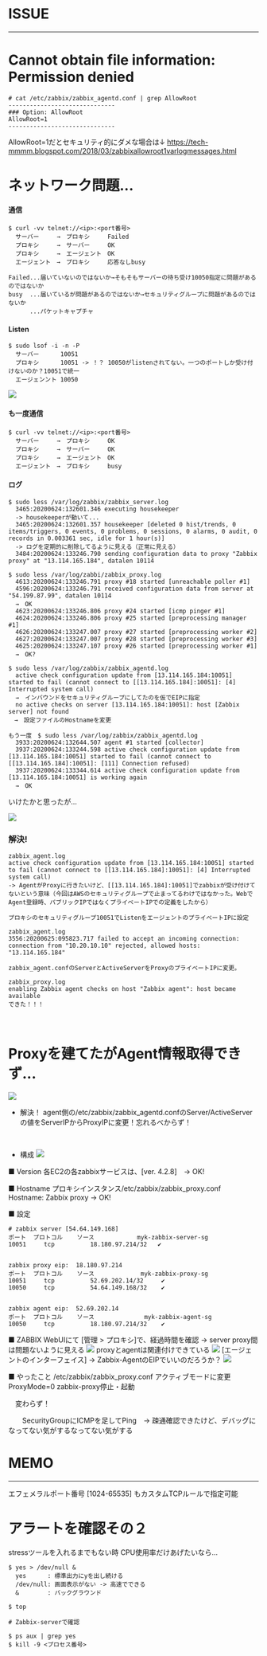 # ISSUE
-----------------------------------------------
# Cannot obtain file information: Permission denied
```
# cat /etc/zabbix/zabbix_agentd.conf | grep AllowRoot
------------------------------
### Option: AllowRoot
AllowRoot=1
------------------------------
```
AllowRoot=1だとセキュリティ的にダメな場合は↓
https://tech-mmmm.blogspot.com/2018/03/zabbixallowroot1varlogmessages.html

# ネットワーク問題...
#### 通信
```
$ curl -vv telnet://<ip>:<port番号>
  サーバー　　　→　プロキシ　　　Failed
  プロキシ　　　→　サーバー　　　OK
  プロキシ　　　→　エージェント　OK
  エージェント　→　プロキシ　　　応答なしbusy

Failed...届いていないのではないか→そもそもサーバーの待ち受け10050指定に問題があるのではないか
busy  ...届いているが問題があるのではないか→セキュリティグループに問題があるのではないか
      ...パケットキャプチャ
```

#### Listen
```
$ sudo lsof -i -n -P
  サーバー      10051
  プロキシ      10051 -> ！？ 10050がlistenされてない。一つのポートしか受け付けないのか？10051で統一
  エージェンント 10050
```
![](markdown/images/2020-06-24-08-32-46.png)

#### も一度通信
```
$ curl -vv telnet://<ip>:<port番号>
  サーバー　　　→　プロキシ　　　OK
  プロキシ　　　→　サーバー　　　OK
  プロキシ　　　→　エージェント　OK
  エージェント　→　プロキシ　　　busy
```

#### ログ
```
$ sudo less /var/log/zabbix/zabbix_server.log
  3465:20200624:132601.346 executing housekeeper
  -> housekeeperが動いて...
  3465:20200624:132601.357 housekeeper [deleted 0 hist/trends, 0 items/triggers, 0 events, 0 problems, 0 sessions, 0 alarms, 0 audit, 0 records in 0.003361 sec, idle for 1 hour(s)]
  -> ログを定期的に削除してるように見える（正常に見える）
  3484:20200624:133246.790 sending configuration data to proxy "Zabbix proxy" at "13.114.165.184", datalen 10114

$ sudo less /var/log/zabbi/zabbix_proxy.log
  4613:20200624:133246.791 proxy #18 started [unreachable poller #1]
  4596:20200624:133246.791 received configuration data from server at "54.199.87.99", datalen 10114
  →　OK
  4623:20200624:133246.806 proxy #24 started [icmp pinger #1]
  4624:20200624:133246.806 proxy #25 started [preprocessing manager #1]
  4626:20200624:133247.007 proxy #27 started [preprocessing worker #2]
  4627:20200624:133247.007 proxy #28 started [preprocessing worker #3]
  4625:20200624:133247.107 proxy #26 started [preprocessing worker #1]
  →　OK?

$ sudo less /var/log/zabbix/zabbix_agentd.log
  active check configuration update from [13.114.165.184:10051] started to fail (cannot connect to [[13.114.165.184]:10051]: [4] Interrupted system call)
  →　インバウンドをセキュリティグループにしてたのを仮でEIPに指定
  no active checks on server [13.114.165.184:10051]: host [Zabbix server] not found
　→　設定ファイルのHostnameを変更

もう一度　$ sudo less /var/log/zabbix/zabbix_agentd.log
  3933:20200624:132644.507 agent #1 started [collector]
  3937:20200624:133244.598 active check configuration update from [13.114.165.184:10051] started to fail (cannot connect to [[13.114.165.184]:10051]: [111] Connection refused)
  3937:20200624:133344.614 active check configuration update from [13.114.165.184:10051] is working again
  →　OK
```
いけたかと思ったが...

![](markdown/images/2020-06-24-22-49-14.png)

### 解決!

```
zabbix_agent.log
active check configuration update from [13.114.165.184:10051] started to fail (cannot connect to [[13.114.165.184]:10051]: [4] Interrupted system call)
-> AgentがProxyに行きたいけど、[[13.114.165.184]:10051]でzabbixが受け付けてないという意味（今回はAWSのセキュリティグループで止まってるわけではなかった。WebでAgent登録時、パブリックIPではなくプライベートIPでの定義をしたから）

プロキシのセキュリティグループ10051でListenをエージェントのプライベートIPに設定

zabbix_agent.log
3556:20200625:095823.717 failed to accept an incoming connection: connection from "10.20.10.10" rejected, allowed hosts: "13.114.165.184"

zabbix_agent.confのServerとActiveServerをProxyのプライベートIPに変更。

zabbix_proxy.log
enabling Zabbix agent checks on host "Zabbix agent": host became available
できた！！！
```
<br>

# Proxyを建てたがAgent情報取得できず...
![](markdown/images/2020-06-20-13-53-22.png)
- 解決！
agent側の/etc/zabbix/zabbix_agentd.confのServer/ActiveServerの値をServerIPからProxyIPに変更！忘れるべからず！
<br>

- 構成
![](markdown/images/2020-06-20-13-47-51.png)

■ Version
    各EC2の各zabbixサービスは、[ver. 4.2.8]　-> OK!

■ Hostname
    プロキシインスタンス/etc/zabbix/zabbix_proxy.conf　Hostname: Zabbix proxy -> OK!

■ 設定
```
# zabbix server [54.64.149.168]
ポート	 プロトコル	  ソース	         myk-zabbix-server-sg
10051	  tcp	       18.180.97.214/32	  ✔


zabbix proxy eip:  18.180.97.214
ポート	 プロトコル	  ソース	          myk-zabbix-proxy-sg
10051	  tcp	       52.69.202.14/32	   ✔
10050	  tcp	       54.64.149.168/32	   ✔


zabbix agent eip:  52.69.202.14
ポート	 プロトコル	  ソース	           myk-zabbix-agent-sg
10050	  tcp	       18.180.97.214/32	   ✔
```
■ ZABBIX WebUIにて
    [管理 > プロキシ]で、経過時間を確認 -> server proxy間は問題ないように見える
![](markdown/images/2020-06-20-13-55-24.png)
    proxyとagentは関連付けできている
![](markdown/images/2020-06-20-13-54-39.png)
    [エージェントのインターフェイス] -> Zabbix-AgentのEIPでいいのだろうか？
![](markdown/images/2020-06-20-13-55-05.png)

■ やったこと
    /etc/zabbix/zabbix_proxy.conf アクティブモードに変更 ProxyMode=0
    zabbix-proxy停止・起動

  　変わらず！

　　SecurityGroupにICMPを足してPing　-> 疎通確認できたけど、デバッグになってない気がするなってない気がする


# MEMO
-----------------------------------------------
エフェメラルポート番号 [1024-65535] もカスタムTCPルールで指定可能

# アラートを確認その２
stressツールを入れるまでもない時
CPU使用率だけあげたいなら...
```
$ yes > /dev/null &
  yes      : 標準出力にyを出し続ける
  /dev/null: 画面表示がない -> 高速でできる
  &        : バックグラウンド

$ top

# Zabbix-serverで確認

$ ps aux | grep yes
$ kill -9 <プロセス番号>
```
